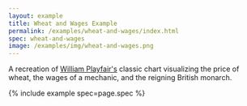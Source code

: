 ```yaml
---
layout: example
title: Wheat and Wages Example
permalink: /examples/wheat-and-wages/index.html
spec: wheat-and-wages
image: /examples/img/wheat-and-wages.png
---
```


A recreation of [William Playfair's](https://en.wikipedia.org/wiki/William_Playfair) classic chart visualizing the price of wheat, the wages of a mechanic, and the reigning British monarch.

{% include example spec=page.spec %}
